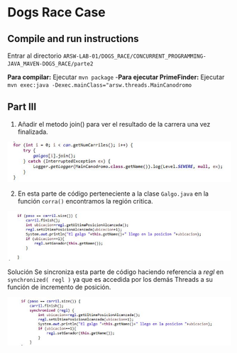# Dogs Race Case

## Compile and run instructions

Entrar al directorio `ARSW-LAB-01/DOGS_RACE/CONCURRENT_PROGRAMMING-JAVA_MAVEN-DOGS_RACE/parte2`

 **Para compilar:** Ejecutar `mvn package`
-**Para ejecutar PrimeFinder:** Ejecutar `mvn exec:java -Dexec.mainClass="arsw.threads.MainCanodromo`


## Part III

1. Añadir el metodo join() para ver el resultado de la carrera una vez finalizada.

![](img/media/Captura1.JPG)

2. En esta parte de código perteneciente a la clase `Galgo.java` en la función `corra()` encontramos la región critica.

![](img/media/Capturap.JPG)

Solución
Se sincroniza esta parte de código haciendo referencia a _regl_ en `synchronized( regl )` ya que es accedida por los demás Threads a su función de incremento de posición.

![](img/media/Capturas.JPG)
